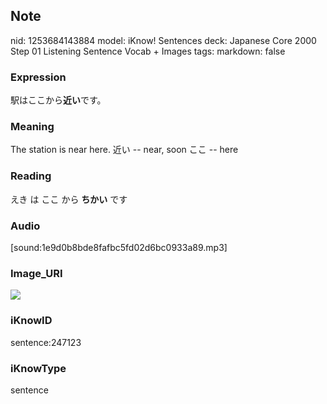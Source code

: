 ## Note
nid: 1253684143884
model: iKnow! Sentences
deck: Japanese Core 2000 Step 01 Listening Sentence Vocab + Images
tags: 
markdown: false

### Expression
<!DOCTYPE html>
<title></title>
駅はここから<b>近い</b>です。



### Meaning
The station is near here.
近い -- near, soon
ここ -- here

### Reading
<!DOCTYPE html>
<title></title>
えき は ここ から <b>ちかい</b> です



### Audio
[sound:1e9d0b8bde8fafbc5fd02d6bc0933a89.mp3]

### Image_URI
<!DOCTYPE html>
<title></title>
<img src="8cf94e0f8767319d9ffb28e2cf1cfe23.jpg">



### iKnowID
sentence:247123

### iKnowType
sentence
